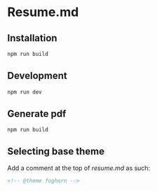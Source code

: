 # Resume.md

## Installation

```bash
npm run build
```

## Development

```bash
npm run dev
```

## Generate pdf

```
npm run build
```

## Selecting base theme

Add a comment at the top of _resume.md_ as such:

```markdown
<!-- @theme foghorn -->

```

